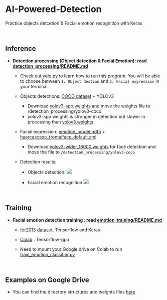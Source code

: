 # AI-Powered-Detection
Practice objects detcetion & Facial emotion recognition with Keras

<br/>

## Inference
- **Detection processing (Object detection & Facial Emotion): read [detection_processing/README.md](https://github.com/jinhojang6/ai-powered-detection/blob/master/detection_processing/README.md)**

    - Check out [yolo.py](https://github.com/jinhojang6/ai-powered-detection/blob/master/detection_processing/yolo.py) to learn how to run this program. You will be able to choose between `1. Object dection` and `2. Facial expression` in your terminal.
    
    - Objects detections: [COCO dataset](http://cocodataset.org/#home) + YOLOv3
        - Download [yolov3-spp.weights](https://pjreddie.com/media/files/yolov3-spp.weights) and move the weights file to /detection_processing/yolov3-coco
        - yolov3-spp.weights is stronger in detection but slower in processing than [yolov3.weights](https://github.com/pjreddie/darknet/blob/master/cfg/yolov3.cfg)
        
    - Facial expression: [emotion_model.hdf5](https://github.com/jinhojang6/ai-powered-detection/blob/master/detection_processing/models/emotion_model.hdf5) + [haarcascade_frontalface_default.xml](https://github.com/jinhojang6/ai-powered-detection/blob/master/detection_processing/models/haarcascade_frontalface_default.xml)
        - Download [yolov3-wider_16000.weights](https://drive.google.com/open?id=1n66gI61kilcsdWSHEHaSY0oNSDfWKBFp) for face detection and move the file to `/detection_processing/yolov3-coco`
        
    - Detection results:
        - Objects detection:
            <a href='https://photos.google.com/share/AF1QipNncknCcaQAhGxIN9Nb3IoHFFfuSg3cfg4MiX1ak43wczn5aoz3PStpQIA5RtSFDA?key=MGF6VmVUVHdMUjNaVmlla25ORC1TYl9vZGJvUTVB&source=ctrlq.org'><img src='https://lh3.googleusercontent.com/UwGqDIfjcVX-TaeUQFr1aaofN5y9843z-3Myv4NnpmJq47Gb_V8eituG4gQhOa8uibJX9UWf2d3fsAsxKfrlrnlvcFOl6TXCNPOm5-wOdtg0gxQH2OMTfMgfRN047aGBTAEkn8QyVA=w2400' /></a>
            
        - Facial emotion recognition
             <a href='https://photos.google.com/share/AF1QipOYcQb-R5CAKhSYnxv6VRFc4wpsEvIUce7LdfeZCjRMLyEU5A6evwulmZs1We7-Ug?key=WGd3ZkEzRmFTTkVNY0o4NmpVak93M2RHYkE4enZ3&source=ctrlq.org'><img src='https://lh3.googleusercontent.com/LcmtBuVjV0SAZrKnmLiShKWyWH3T9B6MwrqCS1Orvc3NYGHI-3JxKIzHOxWInA2sPULIXIA5fwcCMIb_CimhBZ_atyeIz9In4kJtbkOHXLKkja47d3S51CpgtRA6BpzaYiMGO2z3YQ=w2400' /></a>

<br/>

## Training
- **Facial emotion detection training : read [emotion_training/README.md](https://github.com/jinhojang6/ai-powered-detection/blob/master/emotion_training/README.md)**

    - [fer2013 dataset](https://www.kaggle.com/c/challenges-in-representation-learning-facial-expression-recognition-challenge/data), Tensorflow and Keras
    
    - [Colab](https://github.com/jinhojang6/ai-powered-detection/blob/master/emotion_training/emotion_training.ipynb) : Tensorflow-gpu
    
    - Need to mount your Google drive on Colab to run [train_emotion_classifier.py](https://github.com/jinhojang6/ai-powered-detection/blob/master/emotion_training/src/train_emotion_classifier.py)


<br/>

## Examples on Google Drive
- You can find the directory structures and weights files [here](http://bit.ly/keras-detection-practice)
